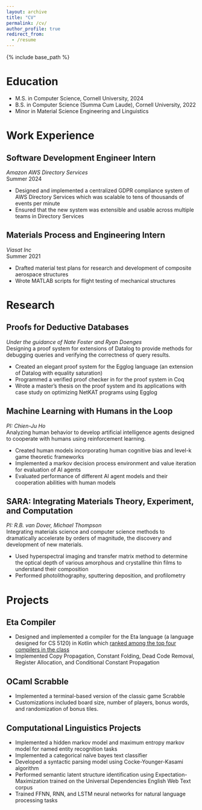 ```yaml
---
layout: archive
title: "CV"
permalink: /cv/
author_profile: true
redirect_from:
  - /resume
---
```


{% include base_path %}

Education
======
* M.S. in Computer Science, Cornell University, 2024
* B.S. in Computer Science (Summa Cum Laude), Cornell University, 2022
* Minor in Material Science Engineering and Linguistics

Work Experience
======

## Software Development Engineer Intern
_Amazon AWS Directory Services_\
Summer 2024

* Designed and implemented a centralized GDPR compliance system of AWS Directory Services 
which was scalable to tens of thousands of events per minute
* Ensured that the new system was extensible and usable across multiple teams in Directory Services

## Materials Process and Engineering Intern
_Viasat Inc_\
Summer 2021

* Drafted material test plans for research and development of composite aerospace structures
* Wrote MATLAB scripts for flight testing of mechanical structures

Research
======

## Proofs for Deductive Databases
_Under the guidance of Nate Foster and Ryan Doenges_\
Designing a proof system for extensions of Datalog to provide methods for debugging queries and verifying the correctness of query results.

* Created an elegant proof system for the Egglog language (an extension of Datalog with equality saturation)
* Programmed a verified proof checker in for the proof system in Coq
* Wrote a master’s thesis on the proof system and its applications with case study on optimizing NetKAT programs using Egglog

## Machine Learning with Humans in the Loop
_PI: Chien-Ju Ho_\
Analyzing human behavior to develop artificial intelligence agents designed to cooperate with humans using reinforcement learning.

* Created human models incorporating human cognitive bias and level-k game theoretic frameworks
* Implemented a markov decision process environment and value iteration for evaluation of AI agents
* Evaluated performance of different AI agent models and their cooperation abilities with human models

## SARA: Integrating Materials Theory, Experiment, and Computation
_PI: R.B. van Dover, Michael Thompson_\
Integrating materials science and computer science methods to dramatically accelerate by orders of magnitude, the discovery and development of new materials.

* Used hyperspectral imaging and transfer matrix method to determine the optical depth of various amorphous and crystalline thin films to understand their composition
* Performed photolithography, sputtering deposition, and profilometry 

Projects
======

## Eta Compiler
* Designed and implemented a compiler for the Eta language 
(a language designed for CS 5120) in Kotlin which [ranked among the 
top four compilers in the class](https://courses.cs.cornell.edu/cs4120/2023sp/project/bakeoff/)
* Implemented Copy Propagation, Constant Folding, Dead Code Removal, 
Register Allocation, and Conditional Constant Propagation

## OCaml Scrabble
* Implemented a terminal-based version of the classic game Scrabble
* Customizations included board size, number of players, bonus words, and randomization of bonus tiles.

## Computational Linguistics Projects
* Implemented a hidden markov model and maximum entropy markov model for named entity recognition tasks
* Implemented a categorical naïve bayes text classifier
* Developed a syntactic parsing model using Cocke-Younger-Kasami algorithm
* Performed semantic latent structure identification using Expectation-Maximization trained on the Universal Dependencies English Web Text corpus
* Trained FFNN, RNN, and LSTM neural networks for natural language processing tasks



